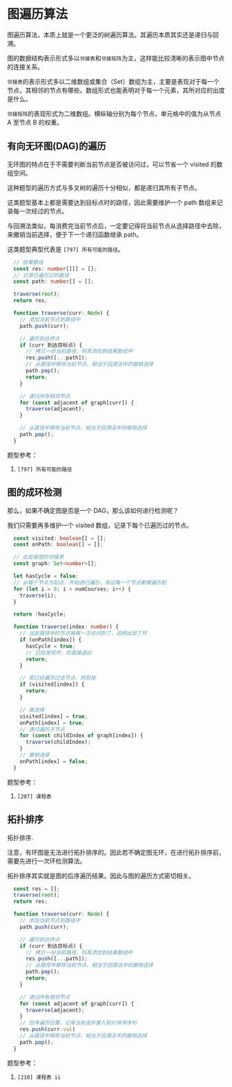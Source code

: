 # 图遍历算法

图遍历算法，本质上就是一个更泛的树遍历算法。其遍历本质其实还是递归与回溯。

图的数据结构表示形式多以`邻接表`和`邻接矩阵`为主，这样能比较清晰的表示图中节点的连接关系。

`邻接表`的表示形式多以二维数组或集合（Set）数组为主，主要是表现对于每一个节点，其相邻的节点有哪些。数组形式也能表明对于每一个元素，其所对应的出度是什么。

`邻接矩阵`的表现形式为二维数组。横纵轴分别为每个节点，单元格中的值为从节点 A 至节点 B 的权重。

## 有向无环图(DAG)的遍历

无环图的特点在于不需要判断当前节点是否被访问过，可以节省一个 visited 的数组空间。

这种题型的遍历方式与多叉树的遍历十分相似，都是递归其所有子节点。

这类题型基本上都是需要达到目标点时的路径，因此需要维护一个 path 数组来记录每一次经过的节点。

与回溯法类似，每消费完当前节点后，一定要记得将当前节点从选择路径中去除，来撤销当前选择，便于下一个递归函数继承 path。

这类题型典型代表是 `[797] 所有可能的路径`。

```ts
  // 结果数组
  const res: number[][] = [];
  // 记录已遍历过的路径
  const path: number[] = [];

  traverse(root);
  return res;

  function traverse(curr: Node) {
    // 添加当前节点到路径中
    path.push(curr);

    // 遍历到达终点
    if (curr 到达目标点) {
      // 拷贝一份当前路径，将其添加到结果数组中
      res.push([...path]);
      // 从路径中移除当前节点，相当于回溯法中的撤销选择
      path.pop();
      return;
    }

    // 递归所有相邻节点
    for (const adjacent of graph[curr]) {
      traverse(adjacent);
    }

    // 从路径中移除当前节点，相当于回溯法中的撤销选择
    path.pop();
  }
```

题型参考：

1. `[797] 所有可能的路径`

## 图的成环检测

那么，如果不确定图是否是一个 DAG，那么该如何进行检测呢？

我们只需要再多维护一个 visited 数组，记录下每个已遍历过的节点。

```ts
  const visited: boolean[] = [];
  const onPath: boolean[] = [];

  // 此处是图的邻接表
  const graph: Set<number>[];

  let hasCycle = false;
  // 从每个节点为起点，开始进行遍历，保证每一个节点都被遍历到
  for (let i = 0; i < numCourses; i++) {
    traverse(i);
  }

  return !hasCycle;

  function traverse(index: number) {
    // 当前路径中的节点被再一次访问到了，说明出现了环
    if (onPath[index]) {
      hasCycle = true;
      // 已经发现环，则直接退出
      return;
    }

    // 若已经遍历过该节点，则剪枝
    if (visited[index]) {
      return;
    }

    // 做选择
    visited[index] = true;
    onPath[index] = true;
    // 递归遍历子节点
    for (const childIndex of graph[index]) {
      traverse(childIndex);
    }
    // 撤销选择
    onPath[index] = false;
  }
```

题型参考：

1. `[207] 课程表`

## 拓扑排序

拓扑排序.

注意，有环图是无法进行拓扑排序的。因此若不确定图无环，在进行拓扑排序前，需要先进行一次环检测算法。

拓扑排序其实就是图的后序遍历结果。因此与图的遍历方式密切相关。

```ts
  const res = [];
  traverse(root);
  return res;

  function traverse(curr: Node) {
    // 添加当前节点到路径中
    path.push(curr);

    // 遍历到达终点
    if (curr 到达目标点) {
      // 拷贝一份当前路径，将其添加到结果数组中
      res.push([...path]);
      // 从路径中移除当前节点，相当于回溯法中的撤销选择
      path.pop();
      return;
    }

    // 递归所有相邻节点
    for (const adjacent of graph[curr]) {
      traverse(adjacent);
    }
    // 后序遍历位置，记录当前值并塞入拓扑排序序列
    res.push(curr.val)
    // 从路径中移除当前节点，相当于回溯法中的撤销选择
    path.pop();
  }
```

题型参考：

1. `[210] 课程表 ii`
